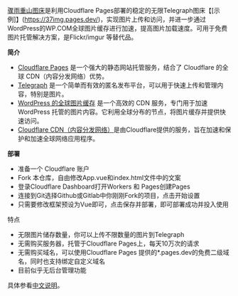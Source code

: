 [骤雨重山图床](https://github.com/uxiaohan/ZYCS-IMG)是利用Cloudflare Pages部署的稳定的无限Telegraph图床【[示例]】(https://37img.pages.dev/)，实现图片上传和访问，并进一步通过WordPress的WP.COM全球图片缓存进行加速，提高图片加载速度。可用于免费图片托管解决方案，是Flickr/imgur 等替代品。

**简介**
- [Cloudflare Pages](https://pages.cloudflare.com/) 是一个强大的静态网站托管服务，结合了 Cloudflare 的全球 CDN（内容分发网络）优势。
- [Telegraph](https://telegra.ph/) 是一个简单而有效的匿名发布平台，可以用于快速上传和管理内容，特别是图片。
- [WordPress 的全球图片缓存](https://01.wp.com/) 是一个高效的 CDN 服务，专门用于加速 WordPress 托管的图片内容。它利用全球分布的节点，将图片缓存并提供快速访问。
- [Cloudflare CDN（内容分发网络）](https://www.cloudflare.com/zh-cn/application-services/products/cdn/)是由Cloudflare提供的服务，旨在加速和保护和加速全球网络应用程序。

**部署**
- 准备一个 Cloudflare 账户
- Fork 本仓库，自由修改App.vue和index.html文件中的文案
- 登录Cloudflare Dashboard打开Workers 和 Pages创建Pages
- 连接到Git选择Github或Gitlab中你刚刚Fork的项目，点击开始设置
- 只需要修改框架预设为Vue即可，点击保存并部署，即可部署成功并投入使用

特点
- 无限图片储存数量，你可以上传不限数量的图片到Telegraph
- 无需购买服务器，托管于Cloudflare Pages上，每天10万次的请求
- 无需购买域名，可以使用Cloudflare Pages 提供的*.pages.dev的免费二级域名，同时也支持绑定自定义域名
- 目前似乎无后台管理功能

具体参看[中文说明](https://github.com/uxiaohan/ZYCS-IMG/blob/main/README_CN.md)。